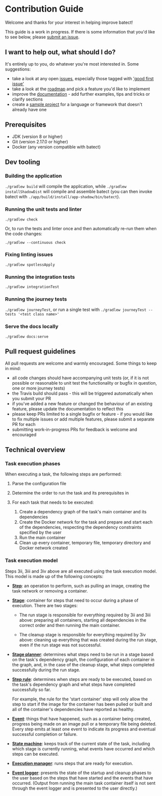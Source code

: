 # Contribution Guide

Welcome and thanks for your interest in helping improve batect!

This guide is a work in progress. If there is some information that you'd like to see below,
please [submit an issue](https://github.com/charleskorn/batect/issues/new).

## I want to help out, what should I do?

It's entirely up to you, do whatever you're most interested in. Some suggestions:

* take a look at any open [issues](https://github.com/charleskorn/batect/issues?q=is%3Aopen+is%3Aissue), especially those tagged with
  ['good first issue'](https://github.com/charleskorn/batect/issues?q=is%3Aopen+is%3Aissue+label%3A%22good+first+issue%22)
* take a look at the [roadmap](https://github.com/charleskorn/batect/blob/master/ROADMAP.md) and pick a feature you'd like to implement
* improve the [documentation](https://batect.charleskorn.com/) - add further examples, tips and tricks or clarify sections
* create a [sample project](https://batect.charleskorn.com/SampleProjects.html) for a language or framework that doesn't already have one

## Prerequisites

* JDK (version 8 or higher)
* Git (version 2.17.0 or higher)
* Docker (any version compatible with batect)

## Dev tooling

### Building the application

`./gradlew build` will compile the application, while `./gradlew installShadowDist` will compile and assemble batect (you can then invoke batect
with `./app/build/install/app-shadow/bin/batect`).

### Running the unit tests and linter

`./gradlew check`

Or, to run the tests and linter once and then automatically re-run them when the code changes:

`./gradlew --continuous check`

### Fixing linting issues

`./gradlew spotlessApply`

### Running the integration tests

`./gradlew integrationTest`

### Running the journey tests

`./gradlew journeyTest`, or run a single test with `./gradlew journeyTest --tests '<test class name>'`

### Serve the docs locally

`./gradlew docs:serve`

## Pull request guidelines

All pull requests are welcome and warmly encouraged. Some things to keep in mind:

* all code changes should have accompanying unit tests (or, if it is not possible or reasonable to unit test the functionality or bugfix in question,
  one or more journey tests)
* the Travis build should pass - this will be triggered automatically when you submit your PR
* if you've added a new feature or changed the behaviour of an existing feature, please update the documentation to reflect this
* please keep PRs limited to a single bugfix or feature - if you would like to fix multiple issues or add multiple features, please submit a separate PR for each
* submitting work-in-progress PRs for feedback is welcome and encouraged

## Technical overview

### Task execution phases

When executing a task, the following steps are performed:

1. Parse the configuration file
2. Determine the order to run the task and its prerequisites in
3. For each task that needs to be executed:

    1. Create a dependency graph of the task's main container and its dependencies
    2. Create the Docker network for the task and prepare and start each of the dependencies, respecting the dependency constraints specified by the user
    3. Run the main container
    4. Clean up every container, temporary file, temporary directory and Docker network created

### Task execution model

Steps 3ii, 3iii and 3iv above are all executed using the task execution model. This model is made up of the following concepts:

* [**Step**](app/src/main/kotlin/batect/execution/model/steps): an operation to perform, such as pulling an image, creating the task network or removing a container.

* [**Stage**](app/src/main/kotlin/batect/execution/model/stages/Stage.kt): container for steps that need to occur during a phase of execution. There are two stages:

  * The run stage is responsible for everything required by 3ii and 3iii above: preparing all containers, starting all dependencies in the correct order and then
    running the main container.

  * The cleanup stage is responsible for everything required by 3iv above: cleaning up everything that was created during the run stage, even if the run stage was
    not successful.

* [**Stage planner**](app/src/main/kotlin/batect/execution/model/stages): determines what steps need to be run in a stage based on the task's dependency graph, the
  configuration of each container in the graph, and, in the case of the cleanup stage, what steps completed successfully during the run stage.

* [**Step rule**](app/src/main/kotlin/batect/execution/model/rules): determines when steps are ready to be executed, based on the task's dependency graph and what
  steps have completed successfully so far.

  For example, the rule for the 'start container' step will only allow the step to start if the image for the container has been pulled or built and all of the
  container's dependencies have reported as healthy.

* [**Event**](app/src/main/kotlin/batect/execution/model/events): things that have happened, such as a container being created, progress being made on an image pull
  or a temporary file being deleted. Every step emits at least one event to indicate its progress and eventual successful completion or failure.

* [**State machine**](app/src/main/kotlin/batect/execution/TaskStateMachine.kt): keeps track of the current state of the task, including which stage is currently
  running, what events have occurred and which steps can be executed.

* [**Execution manager**](app/src/main/kotlin/batect/execution/ParallelExecutionManager.kt): runs steps that are ready for execution.

* [**Event logger**](app/src/main/kotlin/batect/ui): presents the state of the startup and cleanup phases to the user based on the steps that have started and the
  events that have occurred. (Output from running the main task container itself is not sent through the event logger and is presented to the user directly.)
